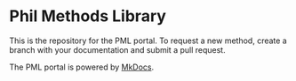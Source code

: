 # Phil Methods Library

This is the repository for the PML portal.  To request a new method, create a branch with your documentation and submit a pull request.

The PML portal is powered by [MkDocs](https://mkdocs.org).
